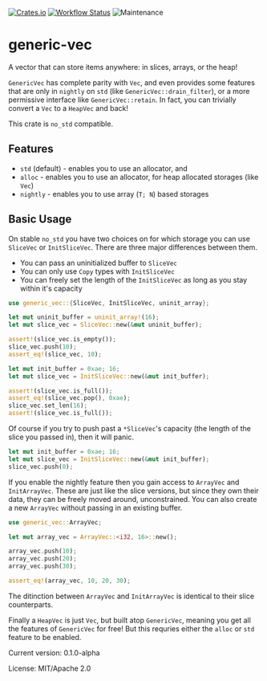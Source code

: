 [![Crates.io](https://img.shields.io/crates/v/generic-vec.svg)](https://crates.io/crates/generic-vec)
[![Workflow Status](https://github.com/rustyyato/generic-vec/workflows/PR%20test/badge.svg)](https://github.com/rustyyato/generic-vec/actions?query=workflow%3A%22PR%2Btest%22)
![Maintenance](https://img.shields.io/badge/maintenance-activly--developed-brightgreen.svg)

# generic-vec

A vector that can store items anywhere: in slices, arrays, or the heap!

`GenericVec` has complete parity with `Vec`, and even provides some features
that are only in `nightly` on `std` (like `GenericVec::drain_filter`), or a more permissive
interface like `GenericVec::retain`. In fact, you can trivially convert a `Vec` to a
`HeapVec` and back!

This crate is `no_std` compatible.

## Features

* `std` (default) - enables you to use an allocator, and
* `alloc` - enables you to use an allocator, for heap allocated storages
    (like `Vec`)
* `nightly` - enables you to use array (`T; N`) based storages

## Basic Usage

On stable `no_std` you have two choices on for which storage you can use
`SliceVec` or `InitSliceVec`. There are three major differences between
them.

* You can pass an uninitialized buffer to `SliceVec`
* You can only use `Copy` types with `InitSliceVec`
* You can freely set the length of the `InitSliceVec` as long as you stay
    within it's capacity

```rust
use generic_vec::{SliceVec, InitSliceVec, uninit_array};

let mut uninit_buffer = uninit_array!(16);
let mut slice_vec = SliceVec::new(&mut uninit_buffer);

assert!(slice_vec.is_empty());
slice_vec.push(10);
assert_eq!(slice_vec, 10);
```

```rust
let mut init_buffer = 0xae; 16;
let mut slice_vec = InitSliceVec::new(&mut init_buffer);

assert!(slice_vec.is_full());
assert_eq!(slice_vec.pop(), 0xae);
slice_vec.set_len(16);
assert!(slice_vec.is_full());
```

Of course if you try to push past a `*SliceVec`'s capacity
(the length of the slice you passed in), then it will panic.

```rust
let mut init_buffer = 0xae; 16;
let mut slice_vec = InitSliceVec::new(&mut init_buffer);
slice_vec.push(0);
```

If you enable the nightly feature then you gain access to
`ArrayVec` and `InitArrayVec`. These are just like the
slice versions, but since they own their data, they can be
freely moved around, unconstrained. You can also create
a new `ArrayVec` without passing in an existing buffer.

```rust
use generic_vec::ArrayVec;

let mut array_vec = ArrayVec::<i32, 16>::new();

array_vec.push(10);
array_vec.push(20);
array_vec.push(30);

assert_eq!(array_vec, 10, 20, 30);
```

The ditinction between `ArrayVec` and `InitArrayVec`
is identical to their slice counterparts.

Finally a `HeapVec` is just `Vec`, but built atop `GenericVec`,
meaning you get all the features of `GenericVec` for free! But this
requries either the `alloc` or `std` feature to be enabled.


Current version: 0.1.0-alpha

License: MIT/Apache 2.0
